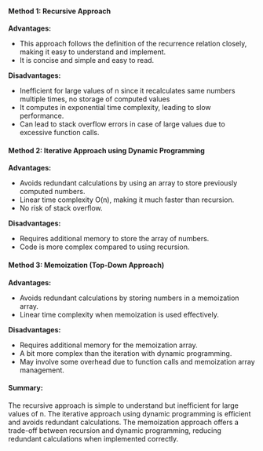 #### Method 1: Recursive Approach
**Advantages:**
- This approach follows the definition of the recurrence relation closely, making it easy to understand and implement.
- It is concise and simple and easy to read.

**Disadvantages:**
- Inefficient for large values of n since it recalculates same numbers multiple times, no storage of computed values
- It computes in exponential time complexity, leading to slow performance.
- Can lead to stack overflow errors in case of large values due to excessive function calls.

#### Method 2: Iterative Approach using Dynamic Programming
**Advantages:**
- Avoids redundant calculations by using an array to store previously computed numbers.
- Linear time complexity O(n), making it much faster than recursion.
- No risk of stack overflow.

**Disadvantages:**
- Requires additional memory to store the array of numbers.
- Code is more complex compared to using recursion.

#### Method 3: Memoization (Top-Down Approach)
**Advantages:**
- Avoids redundant calculations by storing numbers in a memoization array.
- Linear time complexity when memoization is used effectively.

**Disadvantages:**
- Requires additional memory for the memoization array.
- A bit more complex than the iteration with dynamic programming.
- May involve some overhead due to function calls and memoization array management.

#### Summary:

The recursive approach is simple to understand but inefficient for large values of n. 
The iterative approach using dynamic programming is efficient and avoids redundant calculations.
The memoization approach offers a trade-off between recursion and dynamic programming, reducing redundant calculations when implemented correctly.

